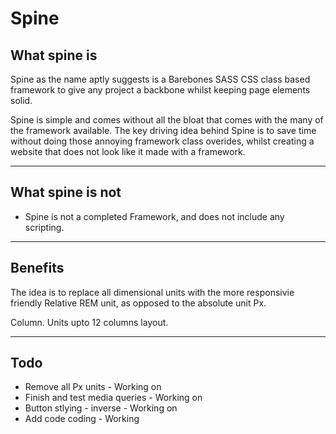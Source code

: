 <h1>Spine</h1>

<h2>What spine <b>is</b></h2>
<p>
Spine as the name aptly suggests is a Barebones SASS CSS class based framework to give any project a backbone whilst keeping page elements solid.
</p>

<p>
Spine is simple and comes without all the bloat that comes with the many of the framework available. The key driving idea behind Spine is to save time without doing those annoying framework class overides, whilst creating a website that does not look like it made with a framework.
</p>

<hr/>

<h2>What spine <b>is not</b></h2>
<ul>
<li>Spine is not a completed Framework, and does not include any scripting.</li>
</ul>

<hr/>

<h2>Benefits</h2>
<p>
The idea is to replace all dimensional units with the more responsivie friendly Relative REM unit, as opposed to the absolute unit Px.
</p>

<p>
Column. Units upto 12 columns layout.
</p>
<hr/>
<h2>Todo</h2>
<ul>
<li>Remove all Px units - Working on</li>
<li>Finish and test media queries - Working on</li>
<li>Button stlying - inverse - Working on </li>
<li>Add code coding - Working</li>
</ul>
